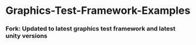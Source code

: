 # Graphics-Test-Framework-Examples
### Fork: Updated to latest graphics test framework and latest unity versions